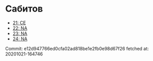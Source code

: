 # Сабитов
- [21: CE](21.md)
- [22: NA](22.md)
- [23: NA](23.md)
- [24: NA](24.md)

Commit: e12d947766ed0cfa02ad818be1e2fb0e98d67f26
 fetched at: 20201021-164746
